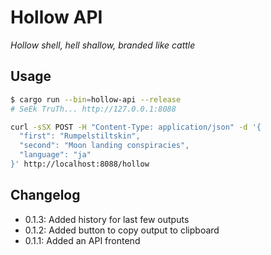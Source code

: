 # Hollow API
*Hollow shell, hell shallow, branded like cattle*

## Usage
```sh
$ cargo run --bin=hollow-api --release
# SeEk TruTh... http://127.0.0.1:8088
```
```sh
curl -sSX POST -H "Content-Type: application/json" -d '{
  "first": "Rumpelstiltskin",
  "second": "Moon landing conspiracies",
  "language": "ja"
}' http://localhost:8088/hollow
```

## Changelog
- 0.1.3: Added history for last few outputs
- 0.1.2: Added button to copy output to clipboard
- 0.1.1: Added an API frontend
